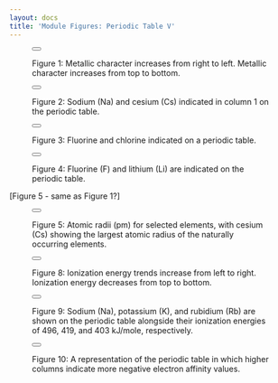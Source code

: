 ```yaml
---
layout: docs
title: 'Module Figures: Periodic Table V'
---
```


<div class="figure">
    <figure>
        <button
            class="lightbox-button lightbox-button--icon"
            data-lightbox="image"
            data-lightbox-src="{{ site.url}}/images/module-figures/periodic-table/periodic-Table-V-1-LG.jpg">
            <img
                src="{{ site.url}}/images/module-figures/periodic-table/periodic-Table-V-1.svg"
                alt=""
            />
        </button>
        <figcaption>
            <p>
                Figure 1: Metallic character increases from right to left. Metallic character increases from top to bottom.
            </p>
        </figcaption>
    </figure>
</div>

<div class="figure">
    <figure>
        <button
            class="lightbox-button lightbox-button--icon"
            data-lightbox="image"
            data-lightbox-src="{{ site.url}}/images/module-figures/periodic-table/periodic-Table-V-2-LG.jpg">
            <img
                src="{{ site.url}}/images/module-figures/periodic-table/periodic-Table-V-2.svg"
                alt=""
            />
        </button>
        <figcaption>
            <p>
                Figure 2: Sodium (Na) and cesium (Cs) indicated in column 1 on the periodic table.
            </p>
        </figcaption>
    </figure>
</div>

<div class="figure">
    <figure>
        <button
            class="lightbox-button lightbox-button--icon"
            data-lightbox="image"
            data-lightbox-src="{{ site.url}}/images/module-figures/periodic-table/periodic-Table-V-3-LG.jpg">
            <img
                src="{{ site.url}}/images/module-figures/periodic-table/periodic-Table-V-3.svg"
                alt=""
            />
        </button>
        <figcaption>
            <p>
                Figure 3: Fluorine and chlorine indicated on a periodic table.
            </p>
        </figcaption>
    </figure>
</div>


<div class="figure">
    <figure>
        <button
            class="lightbox-button lightbox-button--icon"
            data-lightbox="image"
            data-lightbox-src="{{ site.url}}/images/module-figures/periodic-table/periodic-Table-V-4-LG.jpg">
            <img
                src="{{ site.url}}/images/module-figures/periodic-table/periodic-Table-V-4.svg"
                alt=""
            />
        </button>
        <figcaption>
            <p>
                Figure 4: Fluorine (F) and lithium (Li) are indicated on the periodic table.
            </p>
        </figcaption>
    </figure>
</div>

[Figure 5 - same as Figure 1?]

<div class="figure">
    <figure>
        <button
            class="lightbox-button lightbox-button--icon"
            data-lightbox="image"
            data-lightbox-src="{{ site.url}}/images/module-figures/periodic-table/periodic-Table-V-5-LG.jpg">
            <img
                src="{{ site.url}}/images/module-figures/periodic-table/periodic-Table-V-5.svg"
                alt=""
            />
        </button>
        <figcaption>
            <p>
                Figure 5: Atomic radii (pm) for selected elements, with cesium (Cs) showing the largest atomic radius of the naturally occurring elements.
            </p>
        </figcaption>
    </figure>
</div>

<div class="figure">
    <figure>
        <button
            class="lightbox-button lightbox-button--icon"
            data-lightbox="image"
            data-lightbox-src="{{ site.url}}/images/module-figures/periodic-table/periodic-Table-V-8-LG.jpg">
            <img
                src="{{ site.url}}/images/module-figures/periodic-table/periodic-Table-V-8.svg"
                alt=""
            />
        </button>
        <figcaption>
            <p>
                Figure 8: Ionization energy trends increase from left to right. Ionization energy decreases from top to bottom.
            </p>
        </figcaption>
    </figure>
</div>

<div class="figure">
    <figure>
        <button
            class="lightbox-button lightbox-button--icon"
            data-lightbox="image"
            data-lightbox-src="{{ site.url}}/images/module-figures/periodic-table/periodic-Table-V-9-LG.jpg">
            <img
                src="{{ site.url}}/images/module-figures/periodic-table/periodic-Table-V-9.svg"
                alt=""
            />
        </button>
        <figcaption>
            <p>
                Figure 9: Sodium (Na), potassium (K), and rubidium (Rb) are shown on the periodic table alongside their ionization energies of 496, 419, and 403 kJ/mole, respectively.
            </p>
        </figcaption>
    </figure>
</div>

<div class="figure">
    <figure>
        <button
            class="lightbox-button lightbox-button--icon"
            data-lightbox="image"
            data-lightbox-src="{{ site.url}}/images/module-figures/periodic-table/periodic-Table-V-10-LG.jpg">
            <img
                src="{{ site.url}}/images/module-figures/periodic-table/periodic-Table-V-10.jpg"
                alt=""
            />
        </button>
        <figcaption>
            <p>
                Figure 10: A representation of the periodic table in which higher columns indicate more negative electron affinity values.
            </p>
        </figcaption>
    </figure>
</div>
